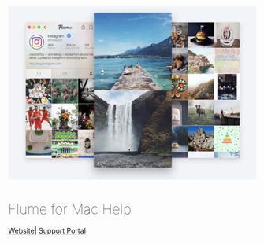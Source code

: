 ![](/assets/flume-screenshot.jpg)

<div class="center"><h1 style="font-weight: 110;">Flume for Mac Help</h2></div>

<div class="center"><a href="https://flumeapp.com/">Website</a>| <a href="https://flumeapp.com/support/">Support Portal</a></div>


